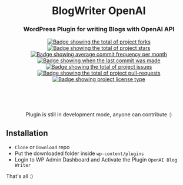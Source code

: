 <div align="center">
  <h1>BlogWriter OpenAI</h1>
  <h3>WordPress Plugin for writing Blogs with OpenAI API</h3>
</div>

<p align="center">
  <a href="https://github.com/mrabro/openai-blogwriter/fork" target="_blank">
    <img src="https://img.shields.io/github/forks/mrabro/openai-blogwriter?" alt="Badge showing the total of project forks"/>
  </a>

  <a href="https://github.com/mrabro/openai-blogwriter/stargazers" target="_blank">
    <img src="https://img.shields.io/github/stars/mrabro/openai-blogwriter?" alt="Badge showing the total of project stars"/>
  </a>

  <a href="https://github.com/mrabro/openai-blogwriter/commits/master" target="_blank">
    <img src="https://img.shields.io/github/commit-activity/m/mrabro/openai-blogwriter?" alt="Badge showing average commit frequency per month"/>
  </a>

  <a href="https://github.com/mrabro/openai-blogwriter/commits/master" target="_blank">
    <img src="https://img.shields.io/github/last-commit/mrabro/openai-blogwriter?" alt="Badge showing when the last commit was made"/>
  </a>

  <a href="https://github.com/mrabro/openai-blogwriter/issues" target="_blank">
    <img src="https://img.shields.io/github/issues/mrabro/openai-blogwriter?" alt="Badge showing the total of project issues"/>
  </a>

  <a href="https://github.com/mrabro/openai-blogwriter/pulls" target="_blank">
    <img src="https://img.shields.io/github/issues-pr/mrabro/openai-blogwriter?" alt="Badge showing the total of project pull-requests"/>
  </a>

  <a href="https://github.com/mrabro/openai-blogwriter/blob/master/LICENSE.txt" target="_blank">
    <img alt="Badge showing project license type" src="https://img.shields.io/github/license/mrabro/openai-blogwriter?color=f85149">
  </a>
</p>

<br>
<br>
<br>
<p align="center">
  Plugin is still in development mode, anyone can contribute :)
</p>

<div>
<h2>Installation</h2>
<ul>
  <li><code>Clone</code> or <code>Download</code> repo</li>
  <li>Put the downloaded folder inside <code>wp-content/plugins</code></li>
  <li>Login to WP Admin Dashboard and Activate the Plugin <code>OpenAI Blog Writer</code></li>
</ul>
<p>That's all :)</p>
</div>

